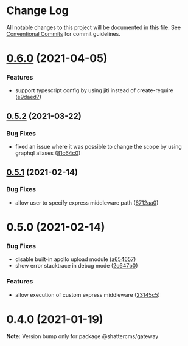 # Change Log

All notable changes to this project will be documented in this file.
See [Conventional Commits](https://conventionalcommits.org) for commit guidelines.

# [0.6.0](https://github.com/shattercms/cms/compare/v0.5.2...v0.6.0) (2021-04-05)


### Features

* support typescript config by using jiti instead of create-require ([e9daed7](https://github.com/shattercms/cms/commit/e9daed7f4401d2683050ad7f8f69ddb8f2f78bad))





## [0.5.2](https://github.com/shattercms/cms/compare/v0.5.1...v0.5.2) (2021-03-22)


### Bug Fixes

* fixed an issue where it was possible to change the scope by using graphql aliases ([81c64c0](https://github.com/shattercms/cms/commit/81c64c0ed4f79c56c3f169be0ed51c62ad592364))





## [0.5.1](https://github.com/shattercms/cms/compare/v0.5.0...v0.5.1) (2021-02-14)


### Bug Fixes

* allow user to specify express middleware path ([6712aa0](https://github.com/shattercms/cms/commit/6712aa05a9a487bff7993d6a4c550a69131a61d4))





# 0.5.0 (2021-02-14)


### Bug Fixes

* disable built-in apollo upload module ([a654657](https://github.com/shattercms/cms/commit/a654657b815abeb27ff491ca712c03b141385fc1))
* show error stacktrace in debug mode ([2c647b0](https://github.com/shattercms/cms/commit/2c647b0d2785ac6b906105a4d21e272eee0eada2))


### Features

* allow execution of custom express middleware ([23145c5](https://github.com/shattercms/cms/commit/23145c5ee188e2d12512cdbd4980408b2a1130f5))





# 0.4.0 (2021-01-19)

**Note:** Version bump only for package @shattercms/gateway
